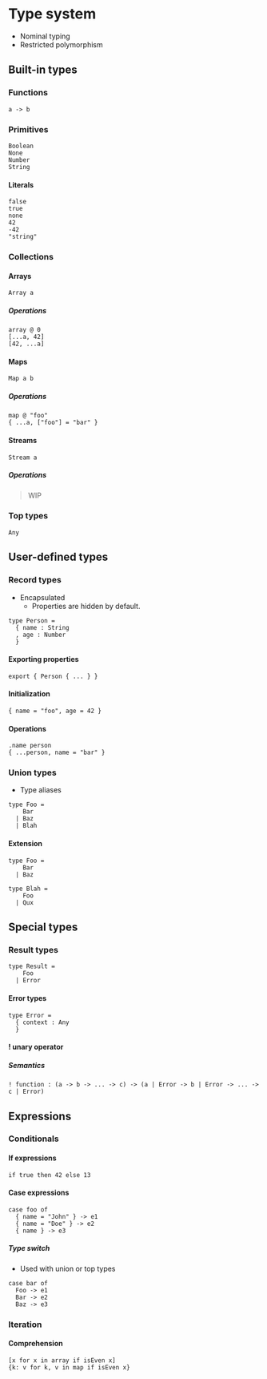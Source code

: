 # Type system

- Nominal typing
- Restricted polymorphism

## Built-in types

### Functions

```
a -> b
```

### Primitives

```
Boolean
None
Number
String
```

#### Literals

```
false
true
none
42
-42
"string"
```

### Collections

#### Arrays

```
Array a
```

##### Operations

```
array @ 0
[...a, 42]
[42, ...a]
```

#### Maps

```
Map a b
```

##### Operations

```
map @ "foo"
{ ...a, ["foo"] = "bar" }
```

#### Streams

```
Stream a
```

##### Operations

> WIP

### Top types

```
Any
```

## User-defined types

### Record types

- Encapsulated
  - Properties are hidden by default.

```
type Person =
  { name : String
  , age : Number
  }
```

#### Exporting properties

```
export { Person { ... } }
```

#### Initialization

```
{ name = "foo", age = 42 }
```

#### Operations

```
.name person
{ ...person, name = "bar" }
```

### Union types

- Type aliases

```
type Foo =
    Bar
  | Baz
  | Blah
```

#### Extension

```
type Foo =
    Bar
  | Baz

type Blah =
    Foo
  | Qux
```

## Special types

### Result types

```
type Result =
    Foo
  | Error
```

#### Error types

```
type Error =
  { context : Any
  }
```

#### ! unary operator

##### Semantics

```
! function : (a -> b -> ... -> c) -> (a | Error -> b | Error -> ... -> c | Error)
```

## Expressions

### Conditionals

#### If expressions

```
if true then 42 else 13
```

#### Case expressions

```
case foo of
  { name = "John" } -> e1
  { name = "Doe" } -> e2
  { name } -> e3
```

##### Type switch

- Used with union or top types

```
case bar of
  Foo -> e1
  Bar -> e2
  Baz -> e3
```

### Iteration

#### Comprehension

```
[x for x in array if isEven x]
{k: v for k, v in map if isEven x}
```
